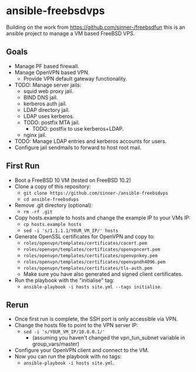 # ansible-freebsdvps
Building on the work from https://github.com/sinner-/freebsdfun
this is an ansible project to manage a VM based FreeBSD VPS.

## Goals
* Manage PF based firewall.
* Manage OpenVPN based VPN.
  * Provide VPN default gateway functionality.
* TODO: Manage server jails:
  * squid web proxy jail.
  * BIND DNS jail.
  * kerberos auth jail.
  * LDAP directory jail.
  * LDAP uses kerberos.
  * TODO: postfix MTA jail.
    * TODO: postfix to use kerberos+LDAP.
  * nginx jail.
* TODO: Manage LDAP entries and kerberos accounts for users.
* Configure jail sendmails to forward to host root mail.

## First Run
* Boot a FreeBSD 10 VM (tested on FreeBSD 10.2)
* Clone a copy of this repository:
  * `git clone https://github.com/sinner-/ansible-freebsdvps`
  * `cd ansible-freebsdvps`
* Remove .git directory (optional):
  * `rm -rf .git`
* Copy hosts.example to hosts and change the example IP to your VMs IP:
  * `cp hosts.example hosts`
  * `sed -i 's/1.1.1.1/YOUR_VM_IP/' hosts`
* Generate OpenSSL certificates for OpenVPN and copy to:
  * `roles/openvpn/templates/certificates/cacert.pem`
  * `roles/openvpn/templates/certificates/openvpncert.pem`
  * `roles/openvpn/templates/certificates/openvpnkey.pem`
  * `roles/openvpn/templates/certificates/openvpndh4096.pem`
  * `roles/openvpn/templates/certificates/tls-auth.pem`
  * Make sure you have also generated and signed client certificates.
* Run the playbook with the "initialise" tag:
  * `ansible-playbook -i hosts site.yml --tags initialise`.

## Rerun
* Once first run is complete, the SSH port is only accessible via VPN.
* Change the hosts file to point to the VPN server IP:
  * `sed -i 's/YOUR_VM_IP/10.8.0.1/'`
    * (assuming you haven't changed the vpn_tun_subnet variable in group_vars/master)
* Configure your OpenVPN client and connect to the VM.
* Now you can run the playbook with no tags:
  * `ansible-playbook -i hosts site.yml`.
